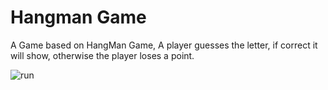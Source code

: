 # Hangman Game
A Game based on HangMan Game, A player guesses the letter, if correct it will show, otherwise the player loses a point.

![run](https://user-images.githubusercontent.com/97001250/236044173-200e004a-b5b7-4939-832a-4324662189df.gif)

